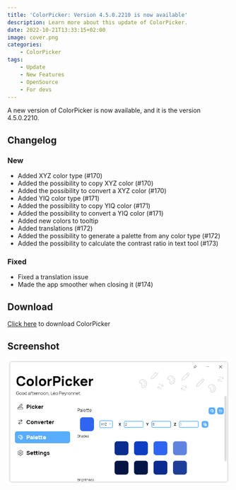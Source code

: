 ```yaml
---
title: 'ColorPicker: Version 4.5.0.2210 is now available'
description: Learn more about this update of ColorPicker.
date: 2022-10-21T13:33:15+02:00
image: cover.png
categories:
    - ColorPicker
tags:
    - Update
    - New Features
    - OpenSource
    - For devs
---
```


A new version of ColorPicker is now available, and it is the version 4.5.0.2210.

## Changelog
### New
- Added XYZ color type (#170)
- Added the possibility to copy XYZ color (#170)
- Added the possibility to convert a XYZ color (#170)
- Added YIQ color type (#171)
- Added the possibility to copy YIQ color (#171)
- Added the possibility to convert a YIQ color (#171)
- Added new colors to tooltip
- Added translations (#172)
- Added the possibility to generate a palette from any color type (#172)
- Added the possibility to calculate the contrast ratio in text tool (#173)

### Fixed
- Fixed a translation issue
- Made the app smoother when closing it (#174)

## Download

[Click here](https://tinyurl.com/DownloadColorPicker) to download ColorPicker

## Screenshot

![ColorPicker's "Palette" page with XYZ color type selected.](cover.png)